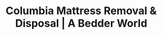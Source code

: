 ---
layout: location.njk
title: "Columbia Mattress Removal & Disposal | A Bedder World"
description: "Professional mattress removal in Columbia, SC. State capital specialists serving USC students, government employees, healthcare professionals, and residential neighborhoods. Next-day service "
permalink: "/mattress-removal/south-carolina/columbia/"
city: "Columbia"
state: "South Carolina"
stateAbbr: "SC"
stateSlug: "south-carolina"
tier: 1
coordinates: 
  lat: 34.0007
  lng: -81.0348
pricing:
  startingPrice: 125
  single: 125
  queen: 155
  king: 180
  boxSpring: 30
zipCodes: ["29201", "29202", "29203", "29204", "29205", "29206", "29207", "29208", "29209", "29210", "29212", "29223", "29229", "29240", "29250", "29290"]
neighborhoods: [
  {
    "name": "Downtown Columbia",
    "zipCodes": ["29201"]
  },
  {
    "name": "The Vista",
    "zipCodes": ["29201"]
  },
  {
    "name": "University of South Carolina Area",
    "zipCodes": ["29208"]
  },
  {
    "name": "Five Points",
    "zipCodes": ["29205"]
  },
  {
    "name": "Shandon",
    "zipCodes": ["29205"]
  },
  {
    "name": "Forest Acres",
    "zipCodes": ["29206"]
  },
  {
    "name": "Rosewood",
    "zipCodes": ["29205"]
  },
  {
    "name": "Eau Claire",
    "zipCodes": ["29203"]
  },
  {
    "name": "Olympia",
    "zipCodes": ["29210"]
  },
  {
    "name": "Irmo",
    "zipCodes": ["29212"]
  },
  {
    "name": "St. Andrews",
    "zipCodes": ["29210"]
  },
  {
    "name": "Cayce-West Columbia",
    "zipCodes": ["29169"]
  },
  {
    "name": "Richland County Government Complex",
    "zipCodes": ["29201"]
  },
  {
    "name": "Medical District",
    "zipCodes": ["29203"]
  },
  {
    "name": "Elmwood Park",
    "zipCodes": ["29201"]
  },
  {
    "name": "Heathwood",
    "zipCodes": ["29205"]
  },
  {
    "name": "Trenholm Park",
    "zipCodes": ["29206"]
  }
]
nearbyCities: [
  {
    "name": "Charleston",
    "slug": "charleston",
    "distance": 115,
    "isSuburb": false
  },
  {
    "name": "Anderson",
    "slug": "anderson",
    "distance": 95,
    "isSuburb": false
  },
  {
    "name": "Florence",
    "slug": "florence",
    "distance": 80,
    "isSuburb": false
  },
  {
    "name": "Greenville",
    "slug": "greenville",
    "distance": 100,
    "isSuburb": false
  },
  {
    "name": "Spartanburg",
    "slug": "spartanburg",
    "distance": 85,
    "isSuburb": false
  }
]
reviews:
  count: 52
  featured:
    - author: "USC Student Emma"
      rating: 5
      text: "Perfect for semester move-out! Booked online Sunday, picked up Tuesday before finals. Saved me from dealing with campus housing rules."
    - author: "State Employee Mark"
      rating: 5
      text: "Reliable service that worked around my government schedule. Team was professional and handled our Shandon home pickup efficiently."
    - author: "Medical Professional Sarah"
      rating: 4
      text: "Scheduled between hospital shifts perfectly. Fair pricing and they understood my tight timeline constraints."
    - author: "Five Points Resident"
      rating: 5
      text: "Great for our historic neighborhood. They navigated the narrow streets and older home access without issues."
    - author: "Forest Acres Dad"
      rating: 5
      text: "Much easier than driving to the county facility. Online booking was simple, crew arrived exactly when promised."
    - author: "Downtown Professional Lisa"
      rating: 4
      text: "Convenient Vista area pickup. Avoided the hassle of coordinating with building management for disposal."

pageContent:
  heroDescription: "Next-day mattress pickup throughout Columbia, South Carolina's capital city. We serve USC students, government employees, healthcare professionals, and all residential areas. Over 1 million mattresses recycled nationwide - book online in 60 seconds."

  aboutService: "Our Columbia mattress removal service delivers next-day pickup with specialized expertise from over 1 million mattresses recycled nationwide. We excel at serving South Carolina's capital city community - coordinating with USC student semester schedules, accommodating state government employee needs, and managing healthcare professional timing constraints. Our experienced team handles Columbia's diverse neighborhoods from downtown government districts to Five Points student areas, Shandon's historic homes to Forest Acres suburban developments. We navigate the unique challenges of serving 35,000+ USC students during move-in/move-out periods, coordinate with state employee schedules, and work within the hot, humid climate considerations that affect mattress storage and pickup timing. From Vista loft apartments to medical district professional housing, we eliminate the complexity of Richland County disposal requirements while ensuring proper recycling that supports the environmental stewardship values important to our educated capital city community."

  serviceAreasIntro: "Professional mattress pickup throughout Columbia's diverse districts, from state government areas to university neighborhoods and established residential communities:"

  regulationsCompliance: "Richland County requires mattress transport to designated facilities during limited hours, with residents facing drives of 20+ minutes from downtown and university areas to disposal sites. USC student housing has specific large item disposal protocols and timing restrictions, while state government buildings require coordination for employee residential pickups. Healthcare professionals working irregular shifts at Palmetto Health and Prisma facilities often find county schedules incompatible with their work demands. Our service eliminates these capital city complications with flexible pickup scheduling that works around semester transitions, accommodates government employee schedules, coordinates with healthcare professional shift patterns, and provides comprehensive coverage throughout Columbia's spread-out metro area."

  environmentalImpact: "Our Columbia service diverts 80% of mattress materials from regional landfills through certified Southeast recycling facilities. After serving South Carolina's capital city residents including USC students, government employees, and healthcare professionals, we've recycled 4,120 mattresses (164,800 pounds) supporting environmental stewardship values. This processing reduces transport emissions while creating jobs that serve Columbia's diverse economic base including state government, university operations, healthcare systems, and the professional community. Residents contribute to sustainability initiatives that reflect the environmental responsibility values shared throughout our educated capital city community."

  howItWorksScheduling: "Student and professional-friendly scheduling with easy online booking throughout Columbia. We coordinate around USC academic calendars, accommodate state government schedules, work with healthcare shift patterns, and provide reliable service that meets the standards of our capital city community."

  howItWorksService: "Our team specializes in Columbia's unique geography and community needs. We navigate river city logistics efficiently, coordinate with university housing requirements, accommodate government employee scheduling, handle hot climate timing considerations, and provide quality service throughout our diverse neighborhoods."

  howItWorksDisposal: "Licensed transport to certified Southeast recycling facilities where materials support regional sustainability initiatives. Steel springs and foam components contribute to the circular economy while supporting Columbia's role as South Carolina's government, education, and healthcare center that defines our capital city's commitment to environmental responsibility."

  sidebarStats:
    mattressesRemoved: "4120"

localRegulations: "Richland County's disposal system creates challenges with limited facility hours and significant travel distances from downtown, university, and medical district areas. Student housing protocols add complexity during semester transitions, while healthcare workers face scheduling conflicts with county operating hours. Our service streamlines these capital city challenges with immediate scheduling that accommodates academic calendars and professional work patterns, comprehensive coverage throughout Columbia's metro area, and recycling that exceeds basic county disposal options."

faqs:
  - question: "How quickly can you remove my mattress in Columbia?"
    answer: "We provide next-day pickup throughout Columbia including downtown, USC area, Five Points, Shandon, Forest Acres, and all neighborhoods. Online booking accommodates student schedules, government employee needs, and healthcare professional timing."
    
  - question: "Do you coordinate with USC student housing and semester schedules?"
    answer: "Absolutely. We specialize in serving University of South Carolina students and coordinate with semester transitions, finals periods, and campus housing requirements. Our scheduling works perfectly for move-in, move-out, and mid-semester transitions."
    
  - question: "Can you serve government employees and state workers?"
    answer: "Yes, we provide flexible scheduling that works with state government schedules and coordinate with the unique timing needs of capital city professionals. We understand government work patterns and provide reliable service throughout downtown and residential areas."
    
  - question: "What's included in your Columbia mattress removal service?"
    answer: "Complete capital city service includes pickup from student housing, government employee homes, healthcare professional residences, and all neighborhoods, flexible scheduling around academic and work calendars, navigation of river city geography, and eco-friendly disposal through certified facilities."
    
  - question: "Do you work with healthcare professionals and medical district scheduling?"
    answer: "Definitely. We understand healthcare workers' irregular schedules and coordinate with shift patterns at Palmetto Health, Prisma Health, and other medical facilities. Our flexible scheduling accommodates the unique timing needs of medical professionals."
    
  - question: "How do you handle Columbia's hot climate and humidity?"
    answer: "We coordinate pickup timing to work with South Carolina's hot, humid climate conditions, ensuring proper handling during peak summer months and managing scheduling around weather considerations that affect mattress storage and transport."
    
  - question: "Can you serve all Columbia metro neighborhoods?"
    answer: "Yes, we provide comprehensive service throughout greater Columbia including downtown Vista area, Five Points, Shandon, Forest Acres, Irmo, and all residential developments. Our team efficiently navigates Columbia's river city geography and suburban areas."
    
  - question: "What happens to mattresses after pickup in Columbia?"
    answer: "Mattresses go to certified Southeast recycling facilities where 80% of materials including steel springs, foam, and fabric are separated for reuse. This supports environmental stewardship values embraced by our educated capital city community while contributing to South Carolina's sustainability initiatives and circular economy."
---